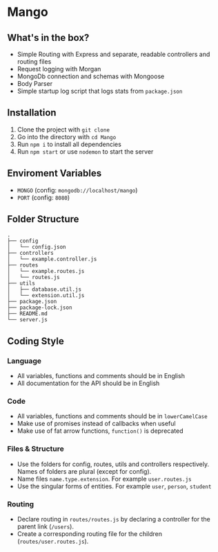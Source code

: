 # Mango

## What's in the box?
- Simple Routing with Express and separate, readable controllers and routing files
- Request logging with Morgan
- MongoDb connection and schemas with Mongoose
- Body Parser
- Simple startup log script that logs stats from `package.json`

## Installation
1. Clone the project with `git clone`
2. Go into the directory with `cd Mango`
2. Run `npm i` to install all dependencies
3. Run `npm start` or use `nodemon` to start the server

## Enviroment Variables
- `MONGO` (config: `mongodb://localhost/mango`)
- `PORT` (config: `8080`)

## Folder Structure
```
.
├── config
│   └── config.json
├── controllers
│   └── example.controller.js
├── routes
│   └── example.routes.js
│   └── routes.js
├── utils
│   ├── database.util.js
│   └── extension.util.js
├── package.json
├── package-lock.json
├── README.md
└── server.js
```

## Coding Style

### Language
- All variables, functions and comments should be in English
- All documentation for the API should be in English

### Code
- All variables, functions and comments should be in `lowerCamelCase`
- Make use of promises instead of callbacks when useful
- Make use of fat arrow functions, `function()` is deprecated

### Files & Structure
- Use the folders for config, routes, utils and controllers respectively. Names of folders are plural (except for config).
- Name files `name.type.extension`. For example `user.routes.js`
- Use the singular forms of entities. For example `user`, `person`, `student`

### Routing
- Declare routing in `routes/routes.js` by declaring a controller for the parent link (`/users`). 
- Create a corresponding routing file for the children (`routes/user.routes.js`).